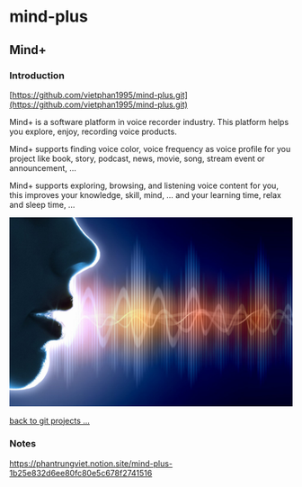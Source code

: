 # mind-plus

## Mind+

### Introduction

[https://github.com/vietphan1995/mind-plus.git](https://github.com/vietphan1995/mind-plus.git)

Mind+ is a software platform in voice recorder industry. This platform helps you explore, enjoy, recording voice products.

Mind+ supports finding voice color, voice frequency as voice profile for you project like book, story, podcast, news, movie, song, stream event or announcement, …

Mind+ supports exploring, browsing, and listening voice content for you, this improves your knowledge, skill, mind, … and your learning time, relax and sleep time, …

![image.png](image.png)

[back to git projects …](https://github.com/vietphan1995/projects)

### Notes
https://phantrungviet.notion.site/mind-plus-1b25e832d6ee80fc80e5c678f2741516